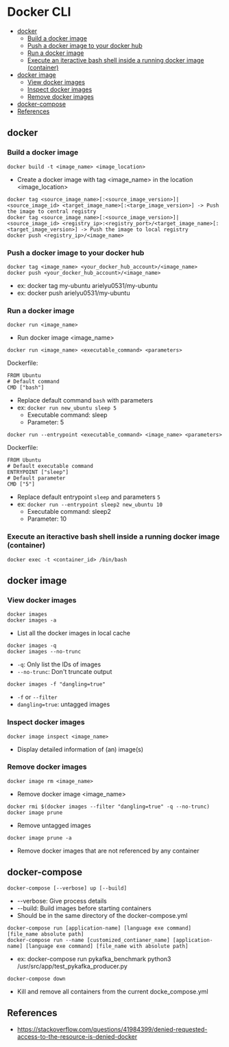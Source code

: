 # Docker CLI
- [docker](https://github.com/Ariel-Yu/knowledge-bases/blob/master/docker/docker-cli.md#docker)
  - [Build a docker image](https://github.com/Ariel-Yu/knowledge-bases/blob/master/docker/docker-cli.md#build-a-docker-image)
  - [Push a docker image to your docker hub](https://github.com/Ariel-Yu/knowledge-bases/blob/master/docker/docker-cli.md#push-a-docker-image-to-your-docker-hub)
  - [Run a docker image](https://github.com/Ariel-Yu/knowledge-bases/blob/master/docker/docker-cli.md#run-a-docker-image)
  - [Execute an iteractive bash shell inside a running docker image (container)](https://github.com/Ariel-Yu/knowledge-bases/blob/master/docker/docker-cli.md#execute-an-iteractive-bash-shell-inside-a-running-docker-image-container)
- [docker image](https://github.com/Ariel-Yu/knowledge-bases/blob/master/docker/docker-cli.md#docker-image)
  - [View docker images](https://github.com/Ariel-Yu/knowledge-bases/blob/master/docker/docker-cli.md#view-docker-images)
  - [Inspect docker images](https://github.com/Ariel-Yu/knowledge-bases/blob/master/docker/docker-cli.md#inspect-docker-images)
  - [Remove docker images](https://github.com/Ariel-Yu/knowledge-bases/blob/master/docker/docker-cli.md#remove-docker-images)
- [docker-compose](https://github.com/Ariel-Yu/knowledge-bases/blob/master/docker/docker-cli.md#docker-compose)
- [References](https://github.com/Ariel-Yu/knowledge-bases/blob/master/docker/docker-cli.md#references)

## docker

### Build a docker image
```
docker build -t <image_name> <image_location>
```
- Create a docker image with tag <image_name> in the location <image_location>

```
docker tag <source_image_name>[:<source_image_version>]|<source_image_id> <target_image_name>[:<targe_image_version>] -> Push the image to central registry
docker tag <source_image_name>[:<source_image_version>]|<source_image_id> <registry_ip>:<registry_port>/<target_image_name>[:<target_image_version>] -> Push the image to local registry
docker push <registry_ip>/<image_name>
```

### Push a docker image to your docker hub
```
docker tag <image_name> <your_docker_hub_account>/<image_name>
docker push <your_docker_hub_account>/<image_name>
```
- ex: docker tag my-ubuntu arielyu0531/my-ubuntu
- ex: docker push arielyu0531/my-ubuntu

### Run a docker image
```
docker run <image_name>
```
- Run docker image <image_name>

```
docker run <image_name> <executable_command> <parameters>
```

Dockerfile:
```
FROM Ubuntu
# Default command
CMD ["bash"]
```
- Replace default command `bash` with parameters
- ex: `docker run new_ubuntu sleep 5`
  - Executable command: sleep
  - Parameter: 5

```
docker run --entrypoint <executable_command> <image_name> <parameters>
```

Dockerfile:
```
FROM Ubuntu
# Default executable command
ENTRYPOINT ["sleep"]
# Default parameter
CMD ["5"]
```
- Replace default entrypoint `sleep` and parameters `5`
- ex: `docker run --entrypoint sleep2 new_ubuntu 10`
  - Executable command: sleep2
  - Parameter: 10

### Execute an iteractive bash shell inside a running docker image (container)
```
docker exec -t <container_id> /bin/bash
```

## docker image

### View docker images
```
docker images
docker images -a
```
- List all the docker images in local cache

```
docker images -q
docker images --no-trunc
```
- `-q`: Only list the IDs of images
- `--no-trunc`: Don't truncate output

```
docker images -f "dangling=true"
```
- `-f` or `--filter`
- `dangling=true`: untagged images

### Inspect docker images
```
docker image inspect <image_name>
```
- Display detailed information of (an) image(s)

### Remove docker images
```
docker image rm <image_name>
```
- Remove docker image <image_name>

```
docker rmi $(docker images --filter "dangling=true" -q --no-trunc)
docker image prune
```
- Remove untagged images

```
docker image prune -a
```
- Remove docker images that are not referenced by any container

## docker-compose
```
docker-compose [--verbose] up [--build]
```
- --verbose: Give process details
- --build: Build images before starting containers
- Should be in the same directory of the docker-compose.yml

```
docker-compose run [application-name] [language exe command] [file_name absolute path]
docker-compose run --name [customized_contianer_name] [application-name] [language exe command] [file_name with absolute path]
```
- ex: docker-compose run pykafka_benchmark python3 /usr/src/app/test_pykafka_producer.py

```
docker-compose down
```
- Kill and remove all containers from the current docke_compose.yml

## References
- https://stackoverflow.com/questions/41984399/denied-requested-access-to-the-resource-is-denied-docker
